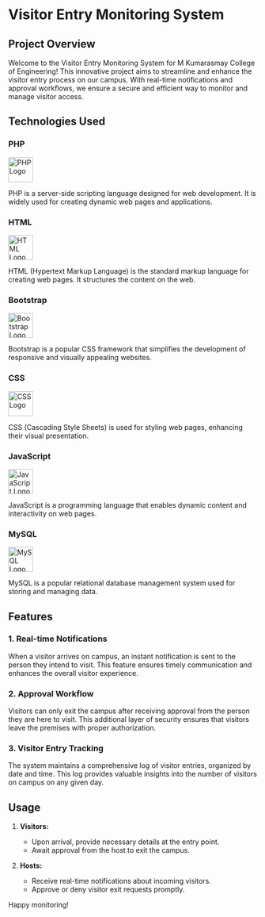 # Visitor Entry Monitoring System

## Project Overview

Welcome to the Visitor Entry Monitoring System for M Kumarasmay College of Engineering! This innovative project aims to streamline and enhance the visitor entry process on our campus. With real-time notifications and approval workflows, we ensure a secure and efficient way to monitor and manage visitor access.

## Technologies Used

### PHP
  <img src="https://www.php.net/images/logos/new-php-logo.svg" alt="PHP Logo" width="50">
  
PHP is a server-side scripting language designed for web development. It is widely used for creating dynamic web pages and applications.

### HTML
  <img src="https://www.w3.org/html/logo/badge/html5-badge-h-css3-semantics.png" alt="HTML Logo" width="50">
  
HTML (Hypertext Markup Language) is the standard markup language for creating web pages. It structures the content on the web.

### Bootstrap
  <img src="https://getbootstrap.com/docs/5.0/assets/img/bootstrap-icons.png" alt="Bootstrap Logo" width="50">
  
Bootstrap is a popular CSS framework that simplifies the development of responsive and visually appealing websites.

### CSS
  <img src="https://cdn.iconscout.com/icon/free/png-512/css-131-722685.png" alt="CSS Logo" width="50">
  
CSS (Cascading Style Sheets) is used for styling web pages, enhancing their visual presentation.

### JavaScript
  <img src="https://img.icons8.com/color/452/javascript.png" alt="JavaScript Logo" width="50">
  
JavaScript is a programming language that enables dynamic content and interactivity on web pages.

### MySQL
  <img src="https://www.mysql.com/common/logos/logo-mysql-170x115.png" alt="MySQL Logo" width="50">
  
MySQL is a popular relational database management system used for storing and managing data.

## Features

### 1. Real-time Notifications

When a visitor arrives on campus, an instant notification is sent to the person they intend to visit. This feature ensures timely communication and enhances the overall visitor experience.

### 2. Approval Workflow

Visitors can only exit the campus after receiving approval from the person they are here to visit. This additional layer of security ensures that visitors leave the premises with proper authorization.

### 3. Visitor Entry Tracking

The system maintains a comprehensive log of visitor entries, organized by date and time. This log provides valuable insights into the number of visitors on campus on any given day.

## Usage

1. **Visitors:**
   - Upon arrival, provide necessary details at the entry point.
   - Await approval from the host to exit the campus.

2. **Hosts:**
   - Receive real-time notifications about incoming visitors.
   - Approve or deny visitor exit requests promptly.

Happy monitoring!
